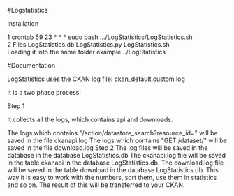 #Logstatistics  
  
Installation    
  
1 crontab 59 23 * * * sudo bash .../LogStatistics/LogStatistics.sh   
2 Files LogStatistics.db LogStatistics.py LogStatistics.sh  
Loading it into the same folder example.../LogStatistics
  
#Documentation  
  
LogStatistics uses the CKAN log file: ckan_default.custom.log  
  
It is a two phase process:  
  
Step 1   
  
It collects all the logs, which contains api and downloads.  
  
The logs which contains "/action/datastore_search?resource_id=" will be saved in the file ckanapi.log
The logs which contains "GET /dataset/" will be saved in the file download.log
Step 2
The log files will be saved in the database in the database LogStatistics.db
The ckanapi.log file will be saved in the table ckanapi in the database LogStatistics.db.
The download.log file will be saved in the table download in the database LogStatistics.db.
This way it is easy to work with the numbers, sort them, use them in statistics and so on. 
The result of this will be transferred to your CKAN.
